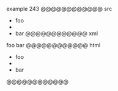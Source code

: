 example 243
@@@@@@@@@@@@ src
- foo
-   
- bar
@@@@@@@@@@@@ xml
<?xml version="1.0" encoding="UTF-8"?>
<!DOCTYPE document SYSTEM "CommonMark.dtd">
<document xmlns="http://commonmark.org/xml/1.0">
  <list type="bullet" tight="true">
    <item>
      <paragraph>
        <text>foo</text>
      </paragraph>
    </item>
    <item />
    <item>
      <paragraph>
        <text>bar</text>
      </paragraph>
    </item>
  </list>
</document>
@@@@@@@@@@@@ html
<ul>
<li>foo</li>
<li></li>
<li>bar</li>
</ul>
@@@@@@@@@@@@
